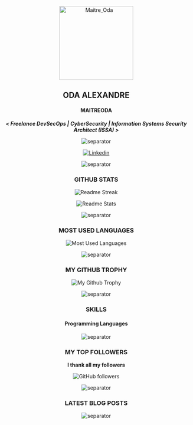 <!-- LOGO -->

<div align="center">

  <img src="https://avatars.githubusercontent.com/u/43296168?v=4" width="200" height="200" title="Maitre_Oda">

</div>

<!-- NAME ALIAS ACTIVITIES -->

<div align="center">

## <!-- LOGIN-START -->ODA ALEXANDRE<!-- LOGIN-END -->

#### <!-- NAME-START -->MAITREODA<!-- NAME-END -->

<!-- ABOUT ME -->

<div align="center">

<!-- ABOUT-ME:START -->

**_< Freelance DevSecOps | CyberSecurity | Information Systems Security Architect (ISSA) >_**

<!-- ABOUT-ME:END -->

![separator][separator]

</div>

<!-- SOCIAL NETWORKS -->

<div align="center">

[![Linkedin][linkedin_shield]][linkedin_url]

![separator][separator]

</div>

<!-- GITHUB STATS -->

<div align="center">

### GITHUB STATS

<div>

![Readme Streak](https://github-readme-streak-stats.herokuapp.com?user=oda-alexandre&theme=dark&hide_border=true&stroke=116466&ring=116466&fire=116466&currStreakLabel=FFFFFF&layout=compact 'Readme Streak')

![Readme Stats](https://github-readme-stats.vercel.app/api?username=oda-alexandre&show_icons=true&rank_icon=github&hide_border=true&title_color=116466&theme=dark&layout=compact&include_all_commits=true&icon_color=116466&hide_title=true 'Readme Stats')

![separator][separator]

</div>

<!-- MOST USED LANGUAGES -->

<div align="center">

### MOST USED LANGUAGES

<div>

![Most Used Languages](https://github-readme-stats.vercel.app/api/top-langs?username=oda-alexandre&title_color=116466&theme=dark&hide_border=true&layout=compact 'Most Used Languages')

![separator][separator]

</div>

<!-- GITHUB TROPHY -->

<div align="center">

### MY GITHUB TROPHY

<div>

![My Github Trophy](https://github-profile-trophy.vercel.app/?username=oda-alexandre&no-frame=true&&no-bg=true&theme=algolia 'My Github Trophy')

![separator][separator]

</div>

<!-- SKILLS -->

<div align="center">

### SKILLS

#### Programming Languages

</div>

<div>

![separator][separator]

</div>

<!-- TOP FOLLOWERS -->

<div align="center">

### MY TOP FOLLOWERS

**I thank all my followers**

![GitHub followers](https://img.shields.io/github/followers/oda-alexandre?label=Followers&style=social)

<!-- TOP-FOLLOWERS:START -->
<!-- TOP-FOLLOWERS:END -->
</div>

![separator][separator]

</div>

<!-- LATEST BLOG POSTS -->

<div align="center">

### LATEST BLOG POSTS

<!-- BLOG-POST:START -->
<!-- BLOG-POST:END -->

![separator][separator]

</div>

<!-- MARKDOWN SOCIAL NETWORKS -->

[linkedin_shield]: https://img.shields.io/badge/Linkedin-116466?style=for-the-badge&logo=Linkedin&logoColor=white
[linkedin_url]: https://www.linkedin.com/signup/public-profile-join?vieweeVanityName=oda-alexandre&trk=public_profile_top-card-primary-button-join-to-connect 'Linkedin'

<!-- MARKDOWN IMAGES -->

[separator]: https://user-images.githubusercontent.com/43296168/132062615-3b18c43a-fa5f-45f2-99c3-4b831cde910e.gif
